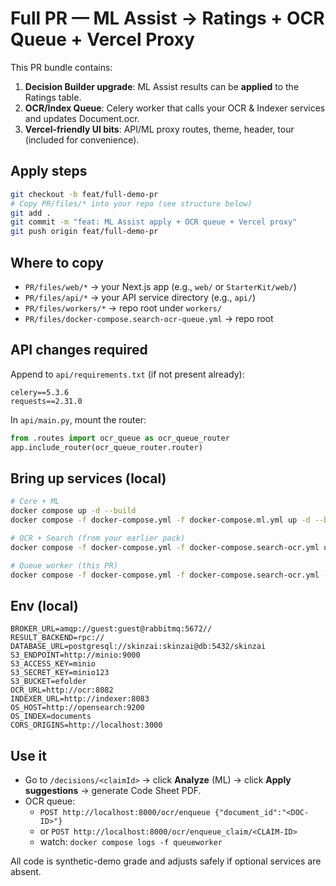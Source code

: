 # Full PR — ML Assist → Ratings + OCR Queue + Vercel Proxy

This PR bundle contains:
1) **Decision Builder upgrade**: ML Assist results can be **applied** to the Ratings table.
2) **OCR/Index Queue**: Celery worker that calls your OCR & Indexer services and updates Document.ocr.
3) **Vercel-friendly UI bits**: API/ML proxy routes, theme, header, tour (included for convenience).

## Apply steps
```bash
git checkout -b feat/full-demo-pr
# Copy PR/files/* into your repo (see structure below)
git add .
git commit -m "feat: ML Assist apply + OCR queue + Vercel proxy"
git push origin feat/full-demo-pr
```

## Where to copy
- `PR/files/web/*` → your Next.js app (e.g., `web/` or `StarterKit/web/`)
- `PR/files/api/*` → your API service directory (e.g., `api/`)
- `PR/files/workers/*` → repo root under `workers/`
- `PR/files/docker-compose.search-ocr-queue.yml` → repo root

## API changes required
Append to `api/requirements.txt` (if not present already):
```
celery==5.3.6
requests==2.31.0
```

In `api/main.py`, mount the router:
```python
from .routes import ocr_queue as ocr_queue_router
app.include_router(ocr_queue_router.router)
```

## Bring up services (local)
```bash
# Core + ML
docker compose up -d --build
docker compose -f docker-compose.yml -f docker-compose.ml.yml up -d --build

# OCR + Search (from your earlier pack)
docker compose -f docker-compose.yml -f docker-compose.search-ocr.yml up -d --build

# Queue worker (this PR)
docker compose -f docker-compose.yml -f docker-compose.search-ocr.yml -f docker-compose.search-ocr-queue.yml up -d --build
```

## Env (local)
```
BROKER_URL=amqp://guest:guest@rabbitmq:5672//
RESULT_BACKEND=rpc://
DATABASE_URL=postgresql://skinzai:skinzai@db:5432/skinzai
S3_ENDPOINT=http://minio:9000
S3_ACCESS_KEY=minio
S3_SECRET_KEY=minio123
S3_BUCKET=efolder
OCR_URL=http://ocr:8082
INDEXER_URL=http://indexer:8083
OS_HOST=http://opensearch:9200
OS_INDEX=documents
CORS_ORIGINS=http://localhost:3000
```

## Use it
- Go to `/decisions/<claimId>` → click **Analyze** (ML) → click **Apply suggestions** → generate Code Sheet PDF.
- OCR queue:
  - `POST http://localhost:8000/ocr/enqueue {"document_id":"<DOC-ID>"}`
  - or `POST http://localhost:8000/ocr/enqueue_claim/<CLAIM-ID>`
  - watch: `docker compose logs -f queueworker`

All code is synthetic-demo grade and adjusts safely if optional services are absent.
